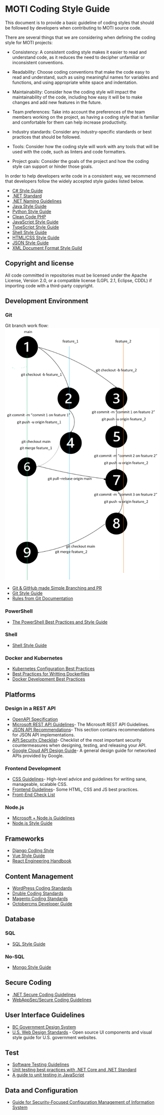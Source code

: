 # MOTI Coding Style Guide

This document is to provide a basic guideline of coding styles that should be followed by developers when contributing to MOTI source code.

There are several things that we are considering when defining the coding style for MOTI projects:

- Consistency: A consistent coding style makes it easier to read and understand code, as it reduces the need to decipher unfamiliar or inconsistent conventions.

- Readability: Choose coding conventions that make the code easy to read and understand, such as using meaningful names for variables and functions, and using appropriate white space and indentation.

- Maintainability: Consider how the coding style will impact the maintainability of the code, including how easy it will be to make changes and add new features in the future.

- Team preferences: Take into account the preferences of the team members working on the project, as having a coding style that is familiar and comfortable for them can help increase productivity.

- Industry standards: Consider any industry-specific standards or best practices that should be followed.

- Tools: Consider how the coding style will work with any tools that will be used with the code, such as linters and code formatters.

- Project goals: Consider the goals of the project and how the coding style can support or hinder those goals.

In order to help developers write code in a consistent way, we recommend that developers follow the widely accepted style guides listed below.

- [C# Style Guide](https://google.github.io/styleguide/csharp-style.html)
- [.NET Standard](https://github.com/dotnet/standard)
- [.NET Naming Guidelines](https://learn.microsoft.com/en-us/dotnet/standard/design-guidelines/naming-guidelines)
- [Java Style Guide](https://google.github.io/styleguide/javaguide.html)
- [Python Style Guide](https://google.github.io/styleguide/pyguide.html)
- [Clean Code PHP](https://github.com/jupeter/clean-code-php)
- [JavaScript Style Guide](https://google.github.io/styleguide/jsguide.html)
- [TypeScript Style Guide](https://google.github.io/styleguide/tsguide.html)
- [Shell Style Guide](https://google.github.io/styleguide/shellguide.html)
- [HTML/CSS Style Guide](https://google.github.io/styleguide/htmlcssguide.html)
- [JSON Style Guide](https://google.github.io/styleguide/jsoncstyleguide.xml)
- [XML Document Format Style Guild](https://google.github.io/styleguide/xmlstyle.html)

## Copyright and license

All code committed in repositories must be licensed under the Apache License, Version 2.0, or a compatible license (LGPL 2.1, Eclipse, CDDL) if importing code with a third-party copyright.

## Development Environment

### Git
Git branch work flow:
![Alt text here](images/git_branch_work_flow.png)
- [Git & GitHub made Simple Branching and PR](https://dev.to/didof/git-github-made-simple-branching-and-pr-37l9)
- [Git Style Guide](https://github.com/agis/git-style-guide)
- [Rules from Git Documentation](https://github.com/git/git/blob/master/Documentation/CodingGuidelines)

### PowerShell
- [The PowerShell Best Practices and Style Guide](https://github.com/PoshCode/PowerShellPracticeAndStyle)

### Shell
- [Shell Style Guide](https://google.github.io/styleguide/shellguide.html)

### Docker and Kubernetes
- [Kubernetes Configuration Best Practices](https://learn.microsoft.com/en-us/dotnet/standard/design-guidelines/naming-guidelines)
- [Best Practices for Writting Dockerfiles](https://docs.docker.com/develop/develop-images/dockerfile_best-practices/)
- [Docker Development Best Practices](https://docs.docker.com/develop/dev-best-practices/)

## Platforms

### Design in a REST API
- [OpenAPI Specification](https://swagger.io/specification/)
- [Microsoft REST API Guidelines](https://github.com/Microsoft/api-guidelines)- The Microsoft REST API Guidelines.
- [JSON API Recommendations](https://jsonapi.org/recommendations/)- This section contains recommendations for JSON API implementations.
- [API Security Checklist](https://github.com/shieldfy/API-Security-Checklist)- Checklist of the most important security countermeasures when designing, testing, and releasing your API.
- [Google Cloud API Design Guide](https://cloud.google.com/apis/design)- A general design guide for networked APIs provided by Google.

### Frontend Development
- [CSS Guidelines](https://cssguidelin.es/)- High-level advice and guidelines for writing sane, manageable, scalable CSS.
- [Frontend Guidelines](https://github.com/bendc/frontend-guidelines)- Some HTML, CSS and JS best practices.
- [Front-End Check List](https://github.com/thedaviddias/Front-End-Checklist)

### Node.js
- [Microsoft + Node.js Guidelines](https://github.com/Microsoft/nodejs-guidelines)
- [Node.js Style Guide](https://github.com/felixge/node-style-guide)


## Frameworks
- [Django Coding Style](https://docs.djangoproject.com/en/dev/internals/contributing/writing-code/coding-style/)
- [Vue Style Guide](https://vuejs.org/style-guide/)
- [React Engineering Handbook](https://engineering.hmn.md/standards/style/react/)

## Content Management
- [WordPress Coding Standards](https://developer.wordpress.org/coding-standards/wordpress-coding-standards/)
- [Druble Coding Standards](https://www.drupal.org/docs/develop/standards)
- [Magento Coding Standards](https://developer.adobe.com/commerce/php/coding-standards/)
- [Octobercms Developer Guide](https://octobercms.com/help/guidelines/developer)

## Database

### SQL
- [SQL Style Guide](https://www.sqlstyle.guide/)

### No-SQL
- [Mongo Style Guide](https://github.com/jsoendermann/MongoStyleGuide)


## Secure Coding
- [.NET Secure Coding Guidelines](https://learn.microsoft.com/en-us/dotnet/standard/security/secure-coding-guidelines)
- [WebAppSec/Secure Coding Guidelines](https://wiki.mozilla.org/WebAppSec/Secure_Coding_Guidelines)


## User Interface Guidelines
- [BC Government Design System](https://developer.gov.bc.ca/Design-System/About-the-Design-System)
- [U.S. Web Design Standards](https://designsystem.digital.gov/) - Open source UI components and visual style guide for U.S. government websites.

## Test
- [Software Testing Guidelines](https://www.softwaretestingmentor.com/guidelines-for-software-testing/)
- [Unit testing best practices with .NET Core and .NET Standard](https://learn.microsoft.com/en-us/dotnet/core/testing/unit-testing-best-practices)
- [A guide to unit testing in JavaScript](https://github.com/mawrkus/js-unit-testing-guide)

## Data and Configuration
- [Guide for Security-Focused Configuration Management of Information System](https://nvlpubs.nist.gov/nistpubs/SpecialPublications/NIST.SP.800-128.pdf)
